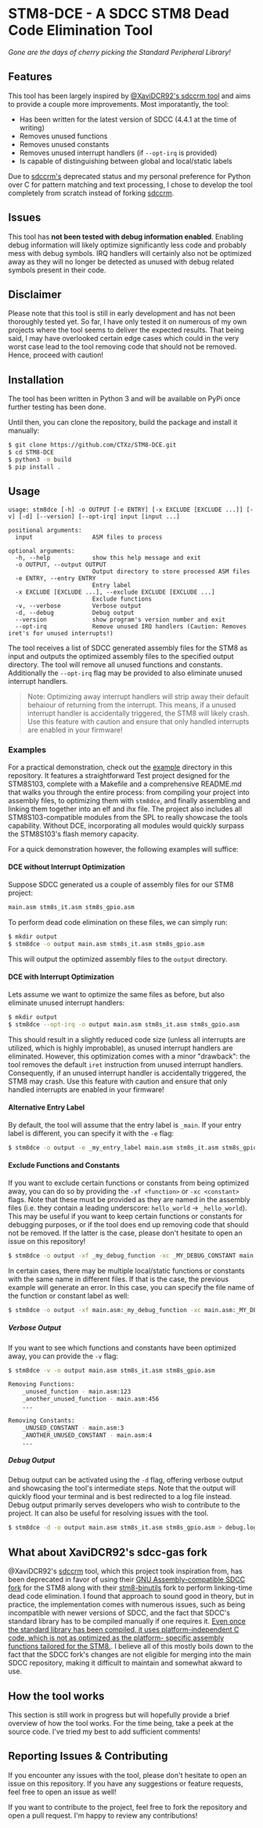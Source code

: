 # STM8-DCE - A SDCC STM8 Dead Code Elimination Tool

*Gone are the days of cherry picking the Standard Peripheral Library!*

## Features

This tool has been largely inspired by [@XaviDCR92's sdccrm tool](https://github.com/XaviDCR92/sdccrm) and aims to provide a couple more improvements. Most imporatantly, the tool:

- Has been written for the latest version of SDCC (4.4.1 at the time of writing)
- Removes unused functions
- Removes unused constants
- Removes unused interrupt handlers (if `--opt-irq` is provided)
- Is capable of distinguishing between global and local/static labels

Due to [sdccrm's](https://github.com/XaviDCR92/sdccrm) deprecated status and my personal preference for Python over C for pattern matching and text processing, I chose to develop the tool completely from scratch instead of forking [sdccrm](https://github.com/XaviDCR92/sdccrm).

## Issues

This tool has **not been tested with debug information enabled**. Enabling debug information will likely optimize significantly less code and probably mess with debug symbols. IRQ handlers will certainly also not be optimized away as they will no longer be detected as unused with debug related symbols present in their code.

## Disclaimer

Please note that this tool is still in early development and has not been thoroughly tested yet. So far, I have only tested it on numerous of my own projects where the tool seems to deliver the expected results. That being said, I may have overlooked certain edge cases which could in the very worst case lead to the tool removing code that should not be removed. Hence, proceed with caution!

## Installation

The tool has been written in Python 3 and will be available on PyPi once further testing has been done.

Until then, you can clone the repository, build the package and install it manually:

```bash
$ git clone https://github.com/CTXz/STM8-DCE.git
$ cd STM8-DCE
$ python3 -m build
$ pip install .
```

## Usage

```
usage: stm8dce [-h] -o OUTPUT [-e ENTRY] [-x EXCLUDE [EXCLUDE ...]] [-v] [-d] [--version] [--opt-irq] input [input ...]

positional arguments:
  input                 ASM files to process

optional arguments:
  -h, --help            show this help message and exit
  -o OUTPUT, --output OUTPUT
                        Output directory to store processed ASM files
  -e ENTRY, --entry ENTRY
                        Entry label
  -x EXCLUDE [EXCLUDE ...], --exclude EXCLUDE [EXCLUDE ...]
                        Exclude functions
  -v, --verbose         Verbose output
  -d, --debug           Debug output
  --version             show program's version number and exit
  --opt-irq             Remove unused IRQ handlers (Caution: Removes iret's for unused interrupts!)
```

The tool receives a list of SDCC generated assembly files for the STM8 as input and outputs the optimized assembly files to the specified output directory. The tool will remove all unused functions and constants. Additionally the `--opt-irq` flag may be provided to also eliminate unused interrupt handlers.

> Note: Optimizing away interrupt handlers will strip away their default behaiour of returning from the interrupt. This means, if a unused interrupt handler is accidentally triggered, the STM8 will likely crash. Use this feature with caution and ensure that only handled interrupts are enabled in your firmware!

### Examples

For a practical demonstration, check out the [example](example/) directory in this repository. It features a straightforward Test project designed for the STM8S103, complete with a Makefile and a comprehensive README.md that walks you through the entire process: from compiling your project into assembly files, to optimizing them with `stm8dce`, and finally assembling and linking them together into an elf and ihx file. The project also includes all STM8S103-compatible modules from the SPL to really showcase the tools capability. Without DCE, incorporating all modules would quickly surpass the STM8S103's flash memory capacity.

For a quick demonstration however, the following examples will suffice:

#### DCE without Interrupt Optimization

Suppose SDCC generated us a couple of assembly files for our STM8 project:
```bash
main.asm stm8s_it.asm stm8s_gpio.asm
```

To perform dead code elimination on these files, we can simply run:

```bash
$ mkdir output
$ stm8dce -o output main.asm stm8s_it.asm stm8s_gpio.asm
``` 

This will output the optimized assembly files to the `output` directory.

#### DCE with Interrupt Optimization

Lets assume we want to optimize the same files as before, but also eliminate unused interrupt handlers:

```bash
$ mkdir output
$ stm8dce --opt-irq -o output main.asm stm8s_it.asm stm8s_gpio.asm
```
This should result in a slightly reduced code size (unless all interrupts are utilized, which is highly improbable), as unused interrupt handlers are eliminated.
However, this optimization comes with a minor "drawback": the tool removes the default `iret` instruction from unused interrupt handlers. Consequently, if an unused interrupt handler is accidentally triggered, the STM8 may crash. Use this feature with caution and ensure that only handled interrupts are enabled in your firmware!

#### Alternative Entry Label

By default, the tool will assume that the entry label is `_main`. If your entry label is different, you can specify it with the `-e` flag:

```bash
$ stm8dce -o output -e _my_entry_label main.asm stm8s_it.asm stm8s_gpio.asm
```

#### Exclude Functions and Constants

If you want to exclude certain functions or constants from being optimized away, you can do so by providing the `-xf <function>` or `-xc <constant>` flags. Note that these must be provided as they are named in the assembly files (i.e. they contain a leading underscore: `hello_world` -> `_hello_world`). This may be useful if you want to keep certain functions or constants for debugging purposes, or if the tool does end up removing code that should not be removed. If the latter is the case, please don't hesitate to open an issue on this repository!

```bash
$ stm8dce -o output -xf _my_debug_function -xc _MY_DEBUG_CONSTANT main.asm stm8s_it.asm stm8s_gpio.asm
```

In certain cases, there may be multiple local/static functions or constants with the same name in different files. If that is the case, the previous example will generate an error. In this case, you can specify the file name of the function or constant label as well:

```bash
$ stm8dce -o output -xf main.asm:_my_debug_function -xc main.asm:_MY_DEBUG_CONSTANT main.asm stm8s_it.asm stm8s_gpio.asm
```

##### Verbose Output

If you want to see which functions and constants have been optimized away, you can provide the `-v` flag:

```bash
$ stm8dce -v -o output main.asm stm8s_it.asm stm8s_gpio.asm

Removing Functions:
	_unused_function - main.asm:123
	_another_unused_function - main.asm:456
	...

Removing Constants:
	_UNUSED_CONSTANT - main.asm:3
	_ANOTHER_UNUSED_CONSTANT - main.asm:4
	...
```

##### Debug Output

Debug output can be activated using the `-d` flag, offering verbose output and showcasing the tool's intermediate steps. Note that the output will quickly flood your terminal and is best redirected to a log file instead. Debug output primarily serves developers who wish to contribute to the project. It can also be useful for resolving issues with the tool.

```bash
$ stm8dce -d -o output main.asm stm8s_it.asm stm8s_gpio.asm > debug.log
```

## What about XaviDCR92's sdcc-gas fork

@XaviDCR92's [sdccrm](https://github.com/XaviDCR92/sdccrm) tool, which this project took inspiration from, has been deprecated in favor of using their [GNU Assembly-compatible SDCC fork](https://github.com/XaviDCR92/sdcc-gas) for the STM8 along with their [stm8-binutils](https://github.com/XaviDCR92/stm8-binutils-gdb) fork to perform linking-time dead code elimination. I found that approach to sound good in theory, but in practice, the implementation comes with numerous issues, such as being incompatible with newer versions of SDCC, and the fact that SDCC's standard library has to be compiled manually if one requires it. [Even once the standard library has been compiled, it uses platform-independent C code, which is not as optimized as the platform- specific assembly functions tailored for the STM8.](https://github.com/XaviDCR92/stm8-dce-example/issues/2). I believe all of this mostly boils down to the fact that the SDCC fork's changes are not eligible for merging into the main SDCC repository, making it difficult to maintain and somewhat akward to use.

## How the tool works

This section is still work in progress but will hopefully provide a brief overview of how the tool works.
For the time being, take a peek at the source code. I've tried my best to add sufficient comments!

## Reporting Issues & Contributing

If you encounter any issues with the tool, please don't hesitate to open an issue on this repository. If you have any suggestions or feature requests, feel free to open an issue as well!

If you want to contribute to the project, feel free to fork the repository and open a pull request. I'm happy to review any contributions!